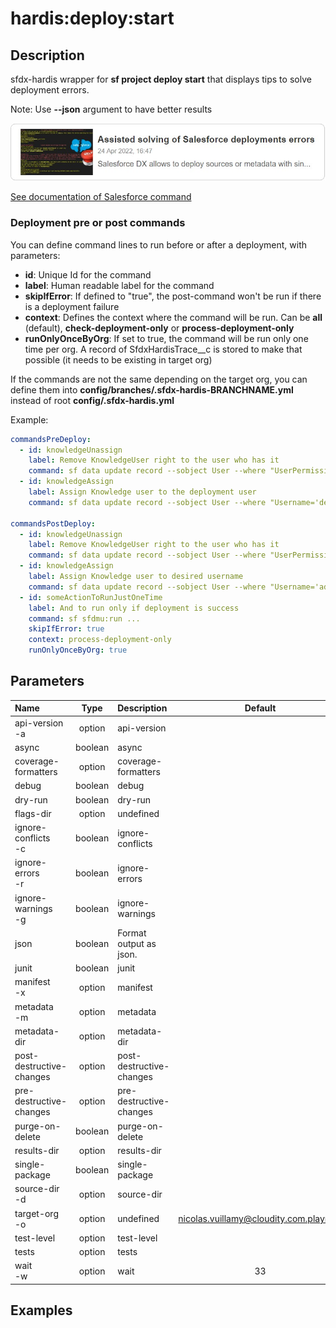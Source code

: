 <!-- This file has been generated with command 'sf hardis:doc:plugin:generate'. Please do not update it manually or it may be overwritten -->
# hardis:deploy:start

## Description

sfdx-hardis wrapper for **sf project deploy start** that displays tips to solve deployment errors.

Note: Use **--json** argument to have better results

[![Assisted solving of Salesforce deployments errors](https://github.com/hardisgroupcom/sfdx-hardis/raw/main/docs/assets/images/article-deployment-errors.jpg)](https://nicolas.vuillamy.fr/assisted-solving-of-salesforce-deployments-errors-47f3666a9ed0)

[See documentation of Salesforce command](https://developer.salesforce.com/docs/atlas.en-us.sfdx_cli_reference.meta/sfdx_cli_reference/cli_reference_project_commands_unified.htm#cli_reference_project_deploy_start_unified)

### Deployment pre or post commands

You can define command lines to run before or after a deployment, with parameters:

- **id**: Unique Id for the command
- **label**: Human readable label for the command
- **skipIfError**: If defined to "true", the post-command won't be run if there is a deployment failure
- **context**: Defines the context where the command will be run. Can be **all** (default), **check-deployment-only** or **process-deployment-only**
- **runOnlyOnceByOrg**: If set to true, the command will be run only one time per org. A record of SfdxHardisTrace__c is stored to make that possible (it needs to be existing in target org)

If the commands are not the same depending on the target org, you can define them into **config/branches/.sfdx-hardis-BRANCHNAME.yml** instead of root **config/.sfdx-hardis.yml**

Example:

```yaml
commandsPreDeploy:
  - id: knowledgeUnassign
    label: Remove KnowledgeUser right to the user who has it
    command: sf data update record --sobject User --where "UserPermissionsKnowledgeUser='true'" --values "UserPermissionsKnowledgeUser='false'" --json
  - id: knowledgeAssign
    label: Assign Knowledge user to the deployment user
    command: sf data update record --sobject User --where "Username='deploy.github@myclient.com'" --values "UserPermissionsKnowledgeUser='true'" --json

commandsPostDeploy:
  - id: knowledgeUnassign
    label: Remove KnowledgeUser right to the user who has it
    command: sf data update record --sobject User --where "UserPermissionsKnowledgeUser='true'" --values "UserPermissionsKnowledgeUser='false'" --json
  - id: knowledgeAssign
    label: Assign Knowledge user to desired username
    command: sf data update record --sobject User --where "Username='admin-yser@myclient.com'" --values "UserPermissionsKnowledgeUser='true'" --json
  - id: someActionToRunJustOneTime
    label: And to run only if deployment is success
    command: sf sfdmu:run ...
    skipIfError: true
    context: process-deployment-only
    runOnlyOnceByOrg: true
```


## Parameters

| Name                     |  Type   | Description              |                 Default                  | Required | Options |
|:-------------------------|:-------:|:-------------------------|:----------------------------------------:|:--------:|:-------:|
| api-version<br/>-a       | option  | api-version              |                                          |          |         |
| async                    | boolean | async                    |                                          |          |         |
| coverage-formatters      | option  | coverage-formatters      |                                          |          |         |
| debug                    | boolean | debug                    |                                          |          |         |
| dry-run                  | boolean | dry-run                  |                                          |          |         |
| flags-dir                | option  | undefined                |                                          |          |         |
| ignore-conflicts<br/>-c  | boolean | ignore-conflicts         |                                          |          |         |
| ignore-errors<br/>-r     | boolean | ignore-errors            |                                          |          |         |
| ignore-warnings<br/>-g   | boolean | ignore-warnings          |                                          |          |         |
| json                     | boolean | Format output as json.   |                                          |          |         |
| junit                    | boolean | junit                    |                                          |          |         |
| manifest<br/>-x          | option  | manifest                 |                                          |          |         |
| metadata<br/>-m          | option  | metadata                 |                                          |          |         |
| metadata-dir             | option  | metadata-dir             |                                          |          |         |
| post-destructive-changes | option  | post-destructive-changes |                                          |          |         |
| pre-destructive-changes  | option  | pre-destructive-changes  |                                          |          |         |
| purge-on-delete          | boolean | purge-on-delete          |                                          |          |         |
| results-dir              | option  | results-dir              |                                          |          |         |
| single-package           | boolean | single-package           |                                          |          |         |
| source-dir<br/>-d        | option  | source-dir               |                                          |          |         |
| target-org<br/>-o        | option  | undefined                | <nicolas.vuillamy@cloudity.com.playnico> |          |         |
| test-level               | option  | test-level               |                                          |          |         |
| tests                    | option  | tests                    |                                          |          |         |
| wait<br/>-w              | option  | wait                     |                    33                    |          |         |

## Examples


